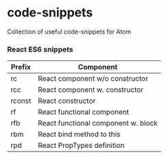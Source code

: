 # code-snippets
Collection of useful code-snippets for Atom

### React ES6 snippets

| Prefix | Component |
|--------|-----------|
| rc     | React component w/o constructor       |
| rcc    | React component w. constructor        |
| rconst | React constructor                     |
| rf     | React functional component            |
| rfb    | React functional component w. block   |
| rbm    | React bind method to this             |
| rpd    | React PropTypes definition            |
